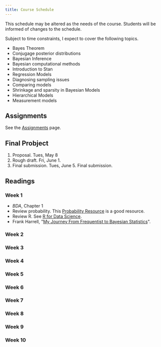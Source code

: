 ```yaml
---
title: Course Schedule
---
```


This schedule may be altered as the needs of the course. 
Students will be informed of changes to the schedule.

Subject to time constraints, I expect to cover the following topics.

- Bayes Theorem
- Conjugage posterior distributions
- Bayesian Inference
- Bayesian computational methods
- Introduction to Stan
- Regression Models
- Diagnosing sampling issues
- Comparing models
- Shrinkage and sparsity in Bayesian Models
- Hierarchical Models
- Measurement models

## Assignments

See the [Assignments](./assignments) page.

## Final Probject

1. Proposal. Tues, May 8
2. Rough draft. Fri, June 1.
3. Final submission. Tues, June 5. Final submission.


## Readings


### Week 1

- *BDA*, Chapter 1
- Review probability. This [Probability Resource](http://www.wzchen.com/probability-cheatsheet/) is a good resource.
- Review R. See [R for Data Science](http://r4ds.had.co.nz/).
- Frank Harrell, "[My Journey From Frequentist to Bayesian Statistics](http://www.fharrell.com/post/journey/)".

### Week 2

### Week 3

### Week 4

### Week 5

### Week 6

### Week 7

### Week 8

### Week 9

### Week 10
